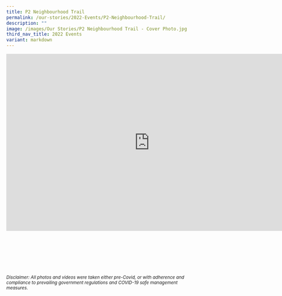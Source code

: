 ```yaml
---
title: P2 Neighbourhood Trail
permalink: /our-stories/2022-Events/P2-Neighbourhood-Trail/
description: ""
image: /images/Our Stories/P2 Neighbourhood Trail - Cover Photo.jpg
third_nav_title: 2022 Events
variant: markdown
---
```

<iframe allowfullscreen="true" height="469" width="760" frameborder="0" src="https://docs.google.com/presentation/d/e/2PACX-1vS5eS0Le55X1pDvIMqM_fOb3d16lBCempJXmNms0CBSE0USzuTuRYmZGwYKwQi-cBw1-1ZzFwSD90S6/embed?start=true&amp;loop=true&amp;delayms=3000"></iframe>


<br><br><br><br><br><br>
<sup><em>Disclaimer: All photos and videos were taken either pre-Covid, or with adherence and compliance to prevailing government regulations and COVID-19 safe management measures.</em></sup>